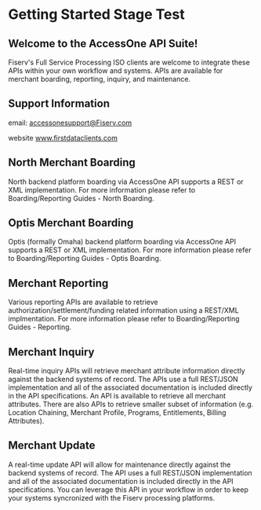 # Getting Started Stage Test

## Welcome to the AccessOne API Suite!
Fiserv's Full Service Processing ISO clients are welcome to integrate these APIs within your own workflow and systems.  APIs are available for merchant boarding, reporting, inquiry, and maintenance.

## Support Information
email: accessonesupport@Fiserv.com

website www.firstdataclients.com

## North Merchant Boarding
North backend platform boarding via AccessOne API supports a REST or XML implementation.  For more information please refer to Boarding/Reporting Guides - North Boarding.

## Optis Merchant Boarding
Optis (formally Omaha) backend platform boarding via AccessOne API supports a REST or XML implementation.  For more information please refer to Boarding/Reporting Guides - Optis Boarding.

## Merchant Reporting
Various reporting APIs are available to retrieve authorization/settlement/funding related information using a REST/XML implmentation.  For more information please refer to Boarding/Reporting Guides - Reporting.

## Merchant Inquiry
Real-time inquiry APIs will retrieve merchant attribute information directly against the backend systems of record.  The APIs use a full REST/JSON implementation and all of the associated documentation is included directly in the API specifications.  An API is available to retrieve all merchant attributes.  There are also APIs to retrieve smaller subset of information (e.g. Location Chaining, Merchant Profile, Programs, Entitlements, Billing Attributes).

## Merchant Update
A real-time update API will allow for maintenance directly against the backend systems of record.  The API uses a full REST/JSON implementation and all of the associated documentation is included directly in the API specifications.  You can leverage this API in your workflow in order to keep your systems syncronized with the Fiserv processing platforms.
